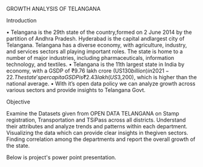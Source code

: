 GROWTH ANALYSIS OF TELANGANA

Introduction

• Telangana is the 29th state of the country,formed on 2 June 2014 by the partition of Andhra Pradesh. Hyderabad is the capital andlargest city of Telangana. Telangana has a diverse economy, with
agriculture, industry, and services sectors all playing important roles. The state is home to a number of major industries, including pharmaceuticals, information technology, and
textiles. 
• Telangana is the 11th largest state in India by economy, with a GSDP of ₹9.76 lakh crore (US$130 billion) in 2021-22. The state's per capita GSDP is ₹2.43 lakh (US$3,200), which is
higher than the national average. 
• With it’s open data policy we can analyze growth across various sectors and provide insights to Telangana Govt.

Objective

Examine the Datasets given from OPEN DATA TELANGANA on Stamp registration, Transportation and TSiPass across all districts.
Understand their attributes and analyze trends and patterns within each department.
Visualizing the data which can provide clear insights in thegiven sectors.
Finding correlation among the departments and report the overall growth of the state.

Below is project's power point presentation.


